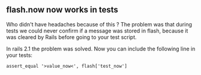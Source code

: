 ## flash.now now works in tests

Who didn't have headaches because of this ? The problem was that during tests we could never confirm if a message was stored in flash, because it was cleared by Rails before going to your test script.

In rails 2.1 the problem was solved. Now you can include the following line in your tests:

	assert_equal '>value_now<', flash['test_now']

